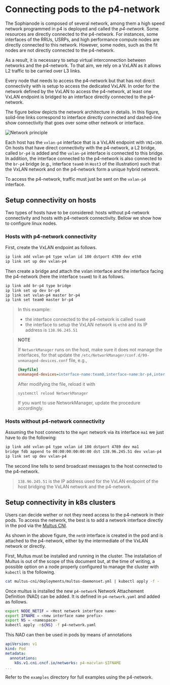 # Connecting pods to the p4-network

The Sophianode is composed of several network, among them a high speed network
programmed in p4 is deployed and called the _p4-network_. Some resources are
directly connected to the p4-network. For instances, some interfaces of the RRUs,
USRPs, and high performance compute nodes are directly connected to this network.
However, some nodes, such as the fit nodes are not directly connected to the
p4-network.

As a result, it is necessary to setup virtual interconnection between networks
and the p4-network. To that aim, we rely on a VxLAN as it allows L2 traffic to
be carried over L3 links.

Every node that needs to access the p4-network but that has not direct
connectivity with is setup to access the dedicated VxLAN. In order for the
network defined by the VxLAN to access the p4-network, at least one VxLAN
endpoint is bridged to an interface directly connected to the p4-network.

The figure below depicts the network architecture in details. In this figure,
solid-line links correspond to interface directly connected and dashed-line
show connectivity that goes over some other network or interface.

![Network principle](figures/p4-network.svg)

Each host has the `vxlan-p4` interface that is a VxLAN endpoint with `VNI=100`.
On hosts that have direct connectivity with the p4-network, a L2 bridge, called
`br-p4` is added and the `vxlan-p4` interface is connected to this bridge. In
addition, the interface connected to the p4-network is also connected to the
`br-p4` bridge (e.g., interface `team0` in `Host3` of the illustration) such
that the VxLAN network and on the p4-network form a unique hybrid network.

To access the p4-network, traffic must just be sent on the `vxlan-p4` interface.

## Setup connectivity on hosts

Two types of hosts have to be considered: hosts without p4-network connectivity
and hosts with p4-network connectivity. Bellow we show how to configure linux
nodes.

### Hosts with p4-network connectivity

First, create the VxLAN endpoint as follows.

```bash
ip link add vxlan-p4 type vxlan id 100 dstport 4789 dev eth0
ip link set up dev vxlan-p4
```

Then create a bridge and attach the vxlan interface and the interface facing
the p4-network (here the interface `team0`) to it as follows.

```bash
ip link add br-p4 type bridge
ip link set up dev br-p4
ip link set vxlan-p4 master br-p4
ip link set team0 master br-p4
```

> In this example:
> * the interface connected to the p4-network is called `team0`
> * the interface to setup the VxLAN network is `eth0` and its IP address is
> `138.96.245.51`

> **NOTE**
> 
> If `NetworkManager` runs on the host, make sure it does not manage the
> interfaces, for that update the
> `/etc/NetworkManager/conf.d/99-unmanaged-devices.conf` file, e.g.,
> 
> ```ini
> [keyfile]
> unmanaged-devices=interface-name:team0,interface-name:br-p4,interface-name:vxlan-p4
> ```
> After modifying the file, reload it with
> ```console
> systemctl reload NetworkManager
> ```
> If you want to use NetworkManager, update the procedure accordingly.

### Hosts without p4-network connectivity

Assuming the host connects to the `mgmt` network via its interface `ma1` we just
have to do the following:

```bash
ip link add vxlan-p4 type vxlan id 100 dstport 4789 dev ma1
bridge fdb append to 00:00:00:00:00:00 dst 138.96.245.51 dev vxlan-p4
ip link set up dev vxlan-p4
```

The second line tells to send broadcast messages to the host connected to the
p4-network.

> `138.96.245.51` is the IP address used for the VxLAN endpoint of the host
> bridging the VxLAN network and the p4-network.

## Setup connectivity in k8s clusters

Users can decide wether or not they need access to the p4-network in their pods.
To access the network, the best is to add a network interface directly in the
pod via the [Multus CNI](https://github.com/k8snetworkplumbingwg/multus-cni).

As shown in the above figure, the `net0` interface is created in the pod and is
attached to the p4-network, either by the intermediate of the VxLAN network or
directly.

First, Multus must be installed and running in the cluster. The installation of
Multus is out of the scope of this document but, at the time of writing, a
possible option on a node properly configured to manage the cluster with
`kubectl` is the following.

```bash
cat multus-cni/deployments/multus-daemonset.yml | kubectl apply -f - 
```
Once multus is installed the new `p4-network` Network Attachement Definition
(NAD) can be added. It is defined in `p4-network.yaml` and added as follows.

```bash
export NODE_NETIF = <Host network interface name>
export IFNAME = <new interface name prefix>
export NS = <namespace>
kubectl apply -n${NS} -f p4-network.yaml
```

This NAD can then be used in pods by means of annotations

```yaml
apiVersion: v1
kind: Pod
metadata:
  annotations:
    k8s.v1.cni.cncf.io/networks: p4-macvlan-$IFNAME
...
```

Refer to the `examples` directory for full examples using the p4-network.

